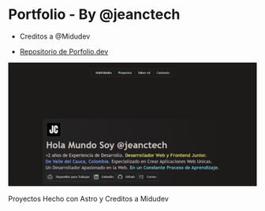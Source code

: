 # Portfolio - By @jeanctech

- Creditos a @Midudev

- [Repositorio de Porfolio.dev](https://github.com/midudev/porfolio.dev)

![Img](./public/img.webp)

Proyectos Hecho con Astro y Creditos a Midudev

